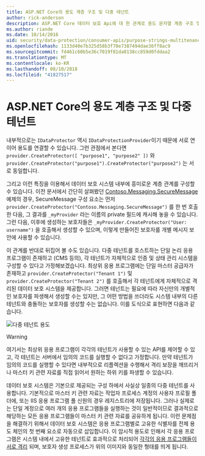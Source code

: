 ```yaml
---
title: ASP.NET Core의 용도 계층 구조 및 다중 테넌트
author: rick-anderson
description: ASP.NET Core 데이터 보호 Api에 대 한 관계로 용도 문자열 계층 구조 및 다중 테 넌 트에 알아봅니다.
ms.author: riande
ms.date: 10/14/2016
uid: security/data-protection/consumer-apis/purpose-strings-multitenancy
ms.openlocfilehash: 1133d40e7b325d58b3f70e7387494dae36ff8ac9
ms.sourcegitcommit: fd461c60b5e36c7019f81da0138cc859d0fddaa2
ms.translationtype: MT
ms.contentlocale: ko-KR
ms.lasthandoff: 08/10/2018
ms.locfileid: "41827517"
---
```

# <a name="purpose-hierarchy-and-multi-tenancy-in-aspnet-core"></a>ASP.NET Core의 용도 계층 구조 및 다중 테넌트

내부적으로는 `IDataProtector` 역시 `IDataProtectionProvider`이기 때문에 서로 연이어 용도를 연결할 수 있습니다. 그런 관점에서 본다면 `provider.CreateProtector([ "purpose1", "purpose2" ])` 와 `provider.CreateProtector("purpose1").CreateProtector("purpose2")` 는 서로 동일합니다.

그리고 이런 특징을 이용해서 데이터 보호 시스템 내부에 흥미로운 계층 관계를 구성할 수 있습니다. 이전 문서에서 간단히 살펴봤던 [Contoso.Messaging.SecureMessage](xref:security/data-protection/consumer-apis/purpose-strings#data-protection-contoso-purpose) 예제의 경우, SecureMessage 구성 요소는 먼저 `provider.CreateProtector("Contoso.Messaging.SecureMessage")` 를 한 번 호출한 다음, 그 결과를 `_myProvider` 라는 이름의 private 필드에 캐시해 놓을 수 있습니다. 그런 다음, 이후에 생성하는 보호자들은 `_myProvider.CreateProtector("User: username")` 을 호출해서 생성할 수 있으며, 이렇게 만들어진 보호자를 개별 메시지 보안에 사용할 수 있습니다.

이 관계를 반대로 뒤집어 볼 수도 있습니다. 다중 테넌트를 호스트하는 단일 논리 응용 프로그램이 존재하고 (CMS 등의), 각 테넌트가 자체적으로 인증 및 상태 관리 시스템을 구성할 수 있다고 가정해보겠습니다. 최상위 응용 프로그램에는 단일 마스터 공급자가 존재하고 `provider.CreateProtector("Tenant 1")` 및 `provider.CreateProtector("Tenant 2")` 를 호출해서 각 테넌트에게 자체적으로 격리된 데이터 보호 시스템을 제공합니다. 그러면 테넌트는 필요에 따라 자신만의 개별적인 보호자를 파생해서 생성할 수는 있지만, 그 어떤 방법을 쓰더라도 시스템 내부의 다른 테넌트와 충돌하는 보호자를 생성할 수는 없습니다. 이를 도식으로 표현하면 다음과 같습니다.

![다중 테넌트 용도](purpose-strings-multitenancy/_static/purposes-multi-tenancy.png)

>[!WARNING]
> 여기서는 최상위 응용 프로그램이 각각의 테넌트가 사용할 수 있는 API를 제어할 수 있고, 각 테넌트는 서버에서 임의의 코드를 실행할 수 없다고 가정합니다. 만약 테넌트가 임의의 코드를 실행할 수 있다면 내부적으로 리플렉션을 수행해서 격리 보장을 깨뜨리거나 마스터 키 관련 자료를 직접 읽어서 원하는 하위 키를 파생할 수 있습니다.

데이터 보호 시스템은 기본으로 제공되는 구성 하에서 사실상 일종의 다중 테넌트를 사용합니다. 기본적으로 마스터 키 관련 자료는 작업자 프로세스 계정의 사용자 프로필 폴더에, 또는 IIS 응용 프로그램 풀 신원의 경우 레지스트리에 저장됩니다. 그러나 실제로는 단일 계정으로 여러 개의 응용 프로그램들을 실행하는 것이 일반적이므로 결과적으로 해당하는 모든 응용 프로그램들이 마스터 키 관련 자료를 공유하게 됩니다. 이런 문제점을 해결하기 위해서 데이터 보호 시스템은 응용 프로그램별로 고유한 식별자를 전체 용도 체인의 첫 번째 요소로 자동으로 삽입합니다. 이 암시적 용도로 인해서 각 응용 프로그램은 시스템 내에서 고유한 테넌트로 효과적으로 처리되어 [각각의 응용 프로그램들이 서로 격리](xref:security/data-protection/configuration/overview#per-application-isolation) 되며, 보호자 생성 프로세스가 위의 이미지와 동일한 형태를 띄게 됩니다.
